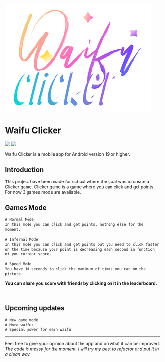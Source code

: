 ![](https://raw.githubusercontent.com/Wongt8/WaifuClicker/main/app/src/main/res/drawable/waifuclicker.png?token=GHSAT0AAAAAABQHXHMFATKIL654Y6TZKNXSYREODEA "Banner")


# Waifu Clicker
<img src="https://img.shields.io/badge/Java-Gradle-brightgreen.svg?style=plastic">
<img src="https://img.shields.io/badge/Android 19-KitKat-brightgreen.svg?style=plastic">

Waifu Clicker is a mobile app for Android version 19 or higher.



## Introduction
This project have been made for school where the goal was to create a Clicker game.
Clicker game is a game where you can click and get points.
For now 3 games mode are available.

## Games Mode
    # Normal Mode
    In this mode you can click and get points, nothing else for the moment.

    # Infernal Mode
    In this mode you can click and get points but you need to click faster on the time because your point is decreasing each second in function of you current score.

    # Speed Mode
    You have 10 seconds to click the maximum of times you can on the picture.

**You can share you score with friends by clicking on it in the leaderboard.**

</br>

## Upcoming updates

    # New game mode
    # More waifus
    # Special power for each waifu

----

Feel free to give your opinion about the app and on what it can be improved. 
<br>
*The code is messy for the moment. I will try my best to refactor and put it in a clean way.*
